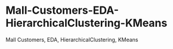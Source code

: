 # Mall-Customers-EDA-HierarchicalClustering-KMeans
Mall Customers, EDA, HierarchicalClustering, KMeans
